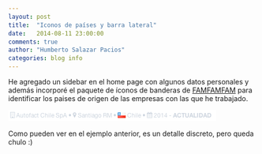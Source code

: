 ```yaml
---
layout: post
title:  "Iconos de países y barra lateral"
date:   2014-08-11 23:00:00
comments: true
author: "Humberto Salazar Pacios"
categories: blog info
---
```


He agregado un sidebar en el home page con algunos datos personales y además incorporé el paquete de íconos de banderas
de [FAMFAMFAM][flags] para identificar los paises de origen de las empresas con las que he trabajado.

![](</img/posts/2014/08/iconos-paises.png>)

Como pueden ver en el ejemplo anterior, es un detalle discreto, pero queda chulo :)

[flags]: http://www.famfamfam.com/lab/icons/flags/

